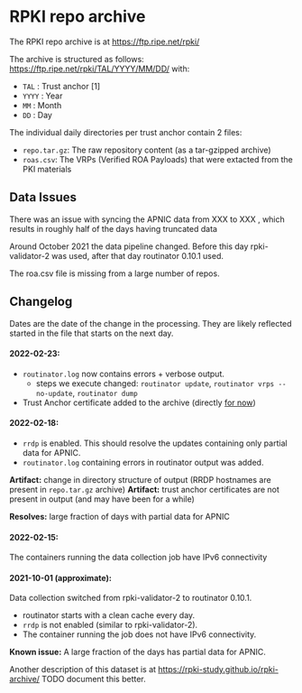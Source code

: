 # RPKI repo archive

The RPKI repo archive is at https://ftp.ripe.net/rpki/ 

The archive is structured as follows:
   https://ftp.ripe.net/rpki/TAL/YYYY/MM/DD/
with:
   * `TAL` : Trust anchor [1]
   * `YYYY` : Year
   * `MM`   : Month
   * `DD`   : Day

The individual daily directories per trust anchor contain 2 files:
   * `repo.tar.gz`: The raw repository content (as a tar-gzipped archive)
   * `roas.csv`: The VRPs (Verified ROA Payloads) that were extacted from the PKI materials
 
##  Data Issues

There was an issue with syncing the APNIC data from XXX to XXX , which results in roughly half of the days having truncated data

Around October 2021 the data pipeline changed. Before this day rpki-validator-2 was used, after that day routinator 0.10.1 used.

The roa.csv file is missing from a large number of repos.

## Changelog
Dates are the date of the change in the processing. They are likely reflected started in the file that starts on the next day.

#### 2022-02-23:
  * `routinator.log` now contains errors + verbose output.
    * steps we execute changed: `routinator update`, `routinator vrps --no-update`, `routinator dump`
  * Trust Anchor certificate added to the archive (directly [for now](https://github.com/NLnetLabs/routinator/issues/722))

#### 2022-02-18:
  * `rrdp` is enabled. This should resolve the updates containing only partial data for APNIC.
  * `routinator.log` containing errors in routinator output was added.

**Artifact:** change in directory structure of output (RRDP hostnames are present in `repo.tar.gz` archive)
**Artifact:** trust anchor certificates are not present in output (and may have been for a while)

**Resolves:** large fraction of days with partial data for APNIC

#### 2022-02-15:
The containers running the data collection job have IPv6 connectivity

#### 2021-10-01 (approximate):

Data collection switched from rpki-validator-2 to routinator 0.10.1.

  * routinator starts with a clean cache every day.
  * `rrdp` is not enabled (similar to rpki-validator-2).
  * The container running the job does not have IPv6 connectivity.

**Known issue:** A large fraction of the days has partial data for APNIC.

Another description of this dataset is at https://rpki-study.github.io/rpki-archive/
TODO document this better.
